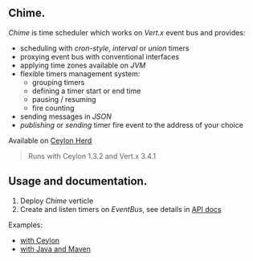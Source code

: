 ## Chime.

_Chime_ is time scheduler which works on _Vert.x_ event bus and provides:  

* scheduling with _cron-style_, _interval_ or _union_ timers  
* proxying event bus with conventional interfaces  
* applying time zones available on _JVM_  
* flexible timers management system:  
	* grouping timers  
	* defining a timer start or end time  
	* pausing / resuming  
	* fire counting  
* sending messages in _JSON_  
* _publishing_ or _sending_ timer fire event to the address of your choice  

Available on [Ceylon Herd](https://herd.ceylon-lang.org/modules/herd.schedule.chime)  

> Runs with Ceylon 1.3.2 and Vert.x 3.4.1  


## Usage and documentation.  

1. Deploy _Chime_ verticle  
2. Create and listen timers on _EventBus_, see details in [API docs](https://modules.ceylon-lang.org/repo/1/herd/schedule/chime/0.2.0/module-doc/api/index.html)  

Examples:  
* [with Ceylon](examples/herd/examples/schedule/chime)  
* [with Java and Maven](https://github.com/LisiLisenok/ChimeJavaExample)  
